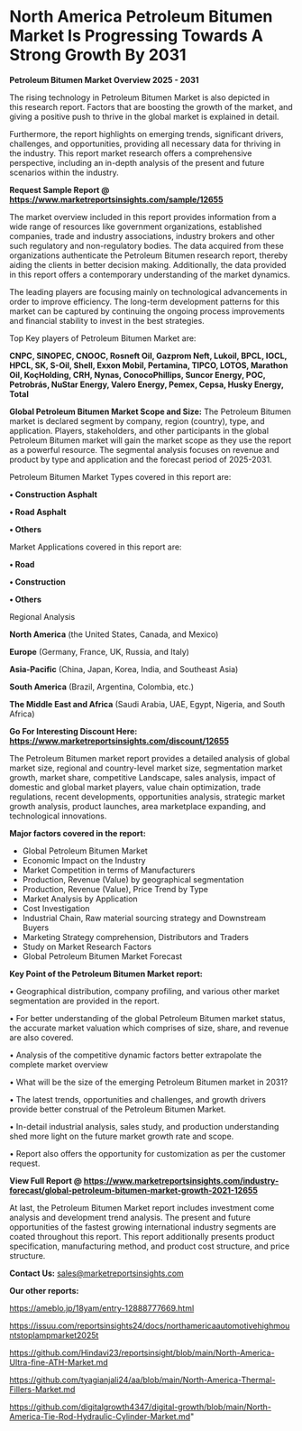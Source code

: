 # North America Petroleum Bitumen Market Is Progressing Towards A Strong Growth By 2031

<Strong> Petroleum Bitumen Market Overview 2025 - 2031</strong>

The rising technology in Petroleum Bitumen Market is also depicted in this research report. Factors that are boosting the growth of the market, and giving a positive push to thrive in the global market is explained in detail.

Furthermore, the report highlights on emerging trends, significant drivers, challenges, and opportunities, providing all necessary data for thriving in the industry. This report market research offers a comprehensive perspective, including an in-depth analysis of the present and future scenarios within the industry.

<strong>Request Sample Report @ <a href=https://www.marketreportsinsights.com/sample/12655>https://www.marketreportsinsights.com/sample/12655</a></strong>

The market overview included in this report provides information from a wide range of resources like government organizations, established companies, trade and industry associations, industry brokers and other such regulatory and non-regulatory bodies. The data acquired from these organizations authenticate the Petroleum Bitumen research report, thereby aiding the clients in better decision making. Additionally, the data provided in this report offers a contemporary understanding of the market dynamics.

The leading players are focusing mainly on technological advancements in order to improve efficiency. The long-term development patterns for this market can be captured by continuing the ongoing process improvements and financial stability to invest in the best strategies.

Top Key players of Petroleum Bitumen Market are:

<strong>CNPC, SINOPEC, CNOOC, Rosneft Oil, Gazprom Neft, Lukoil, BPCL, IOCL, HPCL, SK, S-Oil, Shell, Exxon Mobil, Pertamina, TIPCO, LOTOS, Marathon Oil, KoçHolding, CRH, Nynas, ConocoPhillips, Suncor Energy, POC, Petrobrás, NuStar Energy, Valero Energy, Pemex, Cepsa, Husky Energy, Total</strong>

<strong><b>Global Petroleum Bitumen Market Scope and Size:</b></strong>
The Petroleum Bitumen market is declared segment by company, region (country), type, and application. Players, stakeholders, and other participants in the global Petroleum Bitumen market will gain the market scope as they use the report as a powerful resource. The segmental analysis focuses on revenue and product by type and application and the forecast period of 2025-2031.

Petroleum Bitumen Market Types covered in this report are:

<strong>• Construction Asphalt

• Road Asphalt

• Others</strong>

Market Applications covered in this report are:

<strong>• Road

• Construction

• Others</strong> 

Regional Analysis

<strong>North America</strong> (the United States, Canada, and Mexico)

<strong>Europe</strong> (Germany, France, UK, Russia, and Italy)

<strong>Asia-Pacific</strong> (China, Japan, Korea, India, and Southeast Asia)

<strong>South America</strong> (Brazil, Argentina, Colombia, etc.)

<strong>The Middle East and Africa</strong> (Saudi Arabia, UAE, Egypt, Nigeria, and South Africa)

<strong>Go For Interesting Discount Here: <a href=https://www.marketreportsinsights.com/discount/12655>https://www.marketreportsinsights.com/discount/12655</a></strong>

The Petroleum Bitumen market report provides a detailed analysis of global market size, regional and country-level market size, segmentation market growth, market share, competitive Landscape, sales analysis, impact of domestic and global market players, value chain optimization, trade regulations, recent developments, opportunities analysis, strategic market growth analysis, product launches, area marketplace expanding, and technological innovations.

<strong><b>Major factors covered in the report:</b></strong>
<ul>
  <li>Global Petroleum Bitumen Market </li>
  <li>Economic Impact on the Industry</li>
  <li>Market Competition in terms of Manufacturers</li>
  <li>Production, Revenue (Value) by geographical segmentation</li>
  <li>Production, Revenue (Value), Price Trend by Type</li>
  <li>Market Analysis by Application</li>
  <li>Cost Investigation</li>
  <li>Industrial Chain, Raw material sourcing strategy and Downstream Buyers</li>
  <li>Marketing Strategy comprehension, Distributors and Traders</li>
  <li>Study on Market Research Factors</li>
  <li>Global Petroleum Bitumen Market Forecast</li>
</ul>

<strong><b>Key Point of the Petroleum Bitumen Market report:</b></strong>

• Geographical distribution, company profiling, and various other market segmentation are provided in the report.

• For better understanding of the global Petroleum Bitumen market status, the accurate market valuation which comprises of size, share, and revenue are also covered.

• Analysis of the competitive dynamic factors better extrapolate the complete market overview

• What will be the size of the emerging Petroleum Bitumen market in 2031?

• The latest trends, opportunities and challenges, and growth drivers provide better construal of the Petroleum Bitumen Market.

• In-detail industrial analysis, sales study, and production understanding shed more light on the future market growth rate and scope.

• Report also offers the opportunity for customization as per the customer request.

<strong><b>View Full Report @ <a href=https://www.marketreportsinsights.com/industry-forecast/global-petroleum-bitumen-market-growth-2021-12655>https://www.marketreportsinsights.com/industry-forecast/global-petroleum-bitumen-market-growth-2021-12655</a></b></strong>


At last, the Petroleum Bitumen Market report includes investment come analysis and development trend analysis. The present and future opportunities of the fastest growing international industry segments are coated throughout this report. This report additionally presents product specification, manufacturing method, and product cost structure, and price structure.

<strong>Contact Us:</strong>
sales@marketreportsinsights.com

<strong>Our other reports:</strong>

<a href=https://ameblo.jp/18yam/entry-12888777669.html>https://ameblo.jp/18yam/entry-12888777669.html</a>

<a href=https://issuu.com/reportsinsights24/docs/northamericaautomotivehighmountstoplampmarket2025t>https://issuu.com/reportsinsights24/docs/northamericaautomotivehighmountstoplampmarket2025t</a>

<a href=https://github.com/Hindavi23/reportsinsight/blob/main/North-America-Ultra-fine-ATH-Market.md>https://github.com/Hindavi23/reportsinsight/blob/main/North-America-Ultra-fine-ATH-Market.md</a>

<a href=https://github.com/tyagianjali24/aa/blob/main/North-America-Thermal-Fillers-Market.md>https://github.com/tyagianjali24/aa/blob/main/North-America-Thermal-Fillers-Market.md</a>

<a href=https://github.com/digitalgrowth4347/digital-growth/blob/main/North-America-Tie-Rod-Hydraulic-Cylinder-Market.md>https://github.com/digitalgrowth4347/digital-growth/blob/main/North-America-Tie-Rod-Hydraulic-Cylinder-Market.md</a>"
